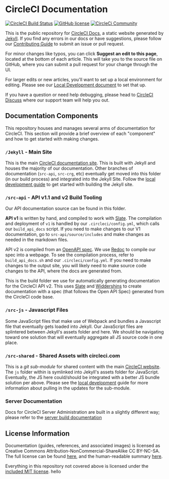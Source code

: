# CircleCI Documentation 

[![CircleCI Build Status](https://circleci.com/gh/circleci/circleci-docs.svg?style=shield)](https://circleci.com/gh/circleci/circleci-docs)
[![GitHub license](https://img.shields.io/badge/license-MIT-blue.svg)](https://raw.githubusercontent.com/circleci/circleci-docs/master/LICENSE)
[![CircleCi Community](https://img.shields.io/badge/community-CircleCI%20Discuss-343434.svg)](https://discuss.circleci.com)

This is the public repository for [CircleCI Docs](https://circleci.com/docs/), a
static website generated by [Jekyll](https://jekyllrb.com/). If you find any
errors in our docs or have suggestions, please follow our [Contributing
Guide](docs/CONTRIBUTING.md) to submit an issue or pull request.

For minor changes like typos, you can click **Suggest an edit to this page**,
located at the bottom of each article. This will take you to the source file on
GitHub, where you can submit a pull request for your change through the UI.

For larger edits or new articles, you'll want to set up a local environment for
editing. Please see our [Local Development
document](./docs/local-development.md) to set that up.

If you have a question or need help debugging, please head to [CircleCI
Discuss](https://discuss.circleci.com/) where our support team will help you
out.

## Documentation Components

This repository houses and manages several arms of documentation for CircleCI.
This section will provide a brief overview of each "component" and how to get 
started with making changes.

### `/Jekyll` - Main Site

This is the main [CircleCI documentation site](https://circleci.com/docs/2.0/).
This is built with Jekyll and houses the majority of our documentation. Other
branches of documentation (`src-api`, `src-crg`, etc) eventually get moved into
this folder (in our build process) and integrated into the Jekyll Site. Follow
the [local development guide](./docs/local-development.md) to get started with
building the Jekyll site.

### `/src-api` - API v1.1 and v2 Build Tooling

Our API documentation source can be found in this folder.

**API v1** is written by hand, and compiled to work with
[Slate](https://github.com/slatedocs/slate). The compilation and deployment of
`v1` is handled by our `.circleci/config.yml`, which calls our `build_api_docs`
script. If you need to make changes to our V1 documentation, go to
`src-api/source/includes` and make changes as needed in the markdown files.

API v2 is compiled from an [OpenAPI
spec](https://github.com/OAI/OpenAPI-Specification). We use
[Redoc](https://github.com/Redocly/redoc) to compile our spec into a webpage. To
see the compilation process, refer to `build_api_docs.sh` and our
`.circleci/config.yml`. If you need to make changes to the output site, you will
likely need to make source code changes to the API, where the docs are generated
from.

This is the build folder we use for automatically generating documentation for
the CircleCI API v2. This uses [Slate](https://github.com/slatedocs/slate) and
[Widdershins](https://github.com/Mermade/widdershins) to create documentation
with a spec (that follows the Open API Spec) generated from the CircleCI code
base.

### `/src-js` - Javascript Files

Some JavaScript files that make use of Webpack  and bundles a Javascript
file that eventually gets loaded into Jekyll. Our JavaScript files are
splintered between Jekyll's assets folder and here. We should be navigating
toward one solution that will eventually aggregate all JS source code in one place.

### `/src-shared` - Shared Assets with circleci.com

This is a *git sub-module* for shared content with the main [CircleCI
website](https://circleci.com/docs/). The `js` folder within is symlinked into
Jekyll's assets folder for JavaScript. Eventually, the JS here could/should be
integrated with a better JS bundle solution per above. Please see the [local
development](./docs/local-development.md) guide for more information about
pulling in the updates for the sub-module.

### Server Documentation

Docs for CircleCI Server Administration are built in a slightly different way;
please refer to the [server build documentation](./docs/server-docs.adoc)
## License Information
Documentation (guides, references, and associated images) is licensed as
Creative Commons Attribution-NonCommercial-ShareAlike CC BY-NC-SA. The full
license can be found
[here](http://creativecommons.org/licenses/by-nc-sa/4.0/legalcode), and the
human-readable summary
[here](http://creativecommons.org/licenses/by-nc-sa/4.0/).

Everything in this repository not covered above is licensed under the [included
MIT license](./docs/licence.md).
hello

